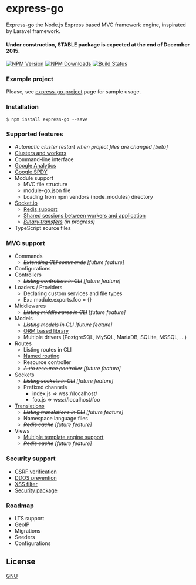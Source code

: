 # express-go #
Express-go the Node.js Express based MVC framework engine, inspirated by Laravel framework.

#### Under construction, STABLE package is expected at the end of December 2015. ####

[![NPM Version][npm-image]][npm-url]
[![NPM Downloads][downloads-image]][downloads-url]
[![Build Status][travis-image]][travis-url]

### Example project ###
Please, see [express-go-project](https://github.com/express-go/express-go-project/) page for sample usage.

### Installation ###
```
$ npm install express-go --save
```

### Supported features ###
* *Automatic cluster restart when project files are changed [beta]*
* [Clusters and workers](https://nodejs.org/api/cluster.html)
* Command-line interface
* [Google Analytics](https://www.npmjs.com/package/nodalytics)
* [Google SPDY](https://www.npmjs.com/package/spdy)
* Module support
    * MVC file structure
    * module-go.json file
    * Loading from npm vendors (node_modules) directory
* [Socket.io](https://www.npmjs.com/package/socket.io)
    * [Redis support](https://www.npmjs.com/package/socket.io-redis)
    * [Shared sessions between workers and application](https://www.npmjs.com/package/socket.io.session)
    * *~~[Binary transfers](https://www.npmjs.com/package/socket.io-stream)~~ (in progress)*
* TypeScript source files


### MVC support ###
* Commands
    * *~~Extending CLI commands~~ [future feature]*
* Configurations
* Controllers
    * *~~Listing controllers in CLI~~ [future feature]*
* Loaders / Providers
    * Declaring custom services and file types
    * Ex.: module.exports.foo = {}
* Middlewares
    * *~~Listing middlewares in CLI~~ [future feature]*
* Models
    * *~~Listing models in CLI~~ [future feature]*
    * [ORM based library](https://www.npmjs.com/package/sequelize)
    * Multiple drivers (PostgreSQL, MySQL, MariaDB, SQLite, MSSQL, ...)
* Routes
    * Listing routes in CLI
    * [Named routing](https://www.npmjs.com/package/named-routes)
    * Resource controller
    * *~~Auto resource controller~~ [future feature]*
* Sockets
    * *~~Listing sockets in CLI~~ [future feature]*
    * Prefixed channels
        * index.js => wss://localhost/
        * foo.js   => wss://localhost/foo
* [Translations](https://www.npmjs.com/package/i18next)
    * *~~Listing translations in CLI~~ [future feature]*
    * Namespace language files
    * *~~Redis cache~~ [future feature]*
* Views
    * [Multiple template engine support](https://www.npmjs.com/package/consolidate)
    * *~~Redis cache~~ [future feature]*

### Security support ###
* [CSRF verification](https://www.npmjs.com/package/csurf)
* [DDOS prevention](https://www.npmjs.com/package/ddos)
* [XSS filter](https://www.npmjs.com/package/xss)
* [Security package](https://www.npmjs.com/package/helmet)

### Roadmap ###
* LTS support
* GeoIP
* Migrations
* Seeders
* Configurations

## License

  [GNU](LICENSE)

[npm-image]: https://img.shields.io/npm/v/express-go.svg
[npm-url]: https://npmjs.org/package/express-go
[downloads-image]: https://img.shields.io/npm/dm/express-go.svg
[downloads-url]: https://npmjs.org/package/express-go
[travis-image]: https://img.shields.io/travis/express-go/express-go/master.svg?label=linux
[travis-url]: https://travis-ci.org/express-go/express-go
